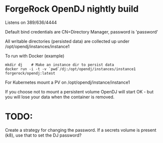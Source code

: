 # ForgeRock OpenDJ nightly build

Listens on 389/636/4444

Default bind credentials are CN=Directory Manager, password is 'password'

All writable directories (persisted data) are collected up under /opt/opendj/instances/instance1

To run with Docker (example)
```
mkdir dj    # Make an instance dir to persist data
docker run -i -t -v `pwd`/dj:/opt/opendj/instances/instance1 forgerock/opendj:latest
```

For Kubernetes mount a PV on /opt/opendj/instance/instance1

If you choose not to mount a persistent volume OpenDJ will start OK - but you will lose your data when the container is removed.


# TODO:
Create a strategy for changing the password.  If a secrets volume is present (k8), use that to set the DJ password?

